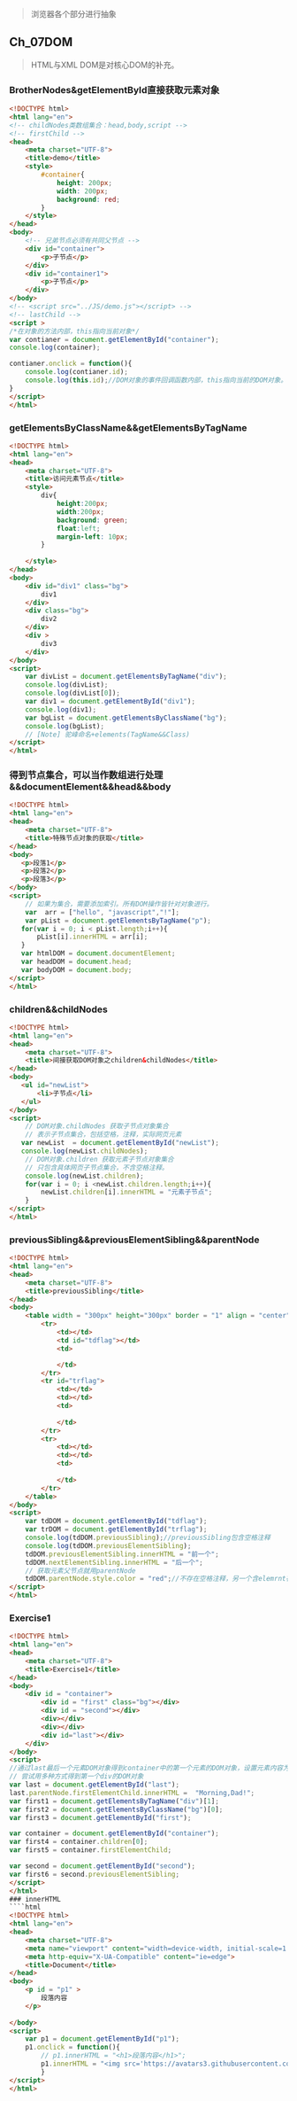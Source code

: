 > 浏览器各个部分进行抽象
## Ch_07DOM
> HTML与XML DOM是对核心DOM的补充。
### BrotherNodes&getElementById直接获取元素对象
````html
<!DOCTYPE html>
<html lang="en">
<!-- childNodes类数组集合：head,body,script -->
<!-- firstChild -->
<head>
    <meta charset="UTF-8">
    <title>demo</title>
    <style>
        #container{
            height: 200px;
            width: 200px;
            background: red;
        }
    </style>
</head>
<body>
    <!-- 兄弟节点必须有共同父节点 -->
    <div id="container">
        <p>子节点</p>
    </div>
    <div id="container1">
        <p>子节点</p>
    </div>
</body>
<!-- <script src="../JS/demo.js"></script> -->
<!-- lastChild -->
<script > 
/*在对象的方法内部，this指向当前对象*/
var contianer = document.getElementById("container");
console.log(container);

contianer.onclick = function(){
    console.log(contianer.id);
    console.log(this.id);//DOM对象的事件回调函数内部，this指向当前的DOM对象。
}
</script>
</html>
````
### getElementsByClassName&&getElementsByTagName
````html
<!DOCTYPE html>
<html lang="en">
<head>
    <meta charset="UTF-8">
    <title>访问元素节点</title>
    <style>
        div{
            height:200px;
            width:200px;
            background: green;
            float:left;
            margin-left: 10px;
        }
       
    </style>
</head>
<body>
    <div id="div1" class="bg">
        div1
    </div>
    <div class="bg">
        div2
    </div>
    <div >
        div3
    </div>
</body>
<script>
    var divList = document.getElementsByTagName("div");
    console.log(divList);
    console.log(divList[0]);
    var div1 = document.getElementById("div1");
    console.log(div1);
    var bgList = document.getElementsByClassName("bg");
    console.log(bgList);
    // [Note] 驼峰命名+elements(TagName&&Class)
</script>
</html>
````
### 得到节点集合，可以当作数组进行处理&&documentElement&&head&&body
````html
<!DOCTYPE html>
<html lang="en">
<head>
    <meta charset="UTF-8">
    <title>特殊节点对象的获取</title>
</head>
<body>
   <p>段落1</p>
   <p>段落2</p>
   <p>段落3</p>
</body>
<script>
    // 如果为集合，需要添加索引。所有DOM操作皆针对对象进行。
    var  arr = ["hello", "javascript","!"];
    var pList = document.getElementsByTagName("p");
   for(var i = 0; i < pList.length;i++){
       pList[i].innerHTML = arr[i];
   }
   var htmlDOM = document.documentElement;
   var headDOM = document.head;
   var bodyDOM = document.body; 
</script>
</html>
````
### children&&childNodes
````html
<!DOCTYPE html>
<html lang="en">
<head>
    <meta charset="UTF-8">
    <title>间接获取DOM对象之children&childNodes</title>
</head>
<body>
   <ul id="newList">
       <li>子节点</li>
   </ul>
</body>
<script>
    // DOM对象.childNodes 获取子节点对象集合
    // 表示子节点集合，包括空格，注释，实际网页元素
   var newList  = document.getElementById("newList");
   console.log(newList.childNodes);
    // DOM对象.children 获取元素子节点对象集合
    // 只包含具体网页子节点集合，不含空格注释。
    console.log(newList.children);
    for(var i = 0; i <newList.children.length;i++){
        newList.children[i].innerHTML = "元素子节点";    
    }
</script>
</html>
````
### previousSibling&&previousElementSibling&&parentNode
````html
<!DOCTYPE html>
<html lang="en">
<head>
    <meta charset="UTF-8">
    <title>previousSibling</title>
</head>
<body>
    <table width = "300px" height="300px" border = "1" align = "center">
        <tr>
            <td></td>
            <td id="tdflag"></td>
            <td>

            </td>
        </tr>
        <tr id="trflag">
            <td></td>
            <td></td>
            <td>
                
            </td>
        </tr>
        <tr>
            <td></td>
            <td></td>
            <td>
                
            </td>
        </tr>
    </table>
</body>
<script>
    var tdDOM = document.getElementById("tdflag");
    var trDOM = document.getElementById("trflag");
    console.log(tdDOM.previousSibling);//previousSibling包含空格注释
    console.log(tdDOM.previousElementSibling);
    tdDOM.previousElementSibling.innerHTML = "前一个";
    tdDOM.nextElementSibling.innerHTML = "后一个";
    // 获取元素父节点就用parentNode
    tdDOM.parentNode.style.color = "red";//不存在空格注释，另一个含elemrnt存在兼容性问题，所以一般就用这个
</script>
</html>
````
### Exercise1
````html
<!DOCTYPE html>
<html lang="en">
<head>
    <meta charset="UTF-8">
    <title>Exercise1</title>
</head>
<body>
    <div id = "container">
        <div id = "first" class="bg"></div>
        <div id = "second"></div>
        <div></div>
        <div></div>
        <div id="last"></div>
    </div>
</body>
<script>
//通过last最后一个元素DOM对象得到container中的第一个元素的DOM对象，设置元素内容为第一个子元素
// 尝试用多种方式得到第一个div的DOM对象
var last = document.getElementById("last");
last.parentNode.firstElementChild.innerHTML =  "Morning,Dad!";
var first1 = document.getElementsByTagName("div")[1];
var first2 = document.getElementsByClassName("bg")[0];
var first3 = document.getElementById("first");

var container = document.getElementById("container");
var first4 = container.children[0];
var first5 = container.firstElementChild;

var second = document.getElementById("second");  
var first6 = second.previousElementSibling;
</script>
</html>
### innerHTML
````html
<!DOCTYPE html>
<html lang="en">
<head>
    <meta charset="UTF-8">
    <meta name="viewport" content="width=device-width, initial-scale=1.0">
    <meta http-equiv="X-UA-Compatible" content="ie=edge">
    <title>Document</title>
</head>
<body>
    <p id = "p1" >
        段落内容
    </p>
    
</body>
<script>
    var p1 = document.getElementById("p1");
    p1.onclick = function(){
        // p1.innerHTML = "<h1>段落内容</h1>";
        p1.innerHTML = "<img src='https://avatars3.githubusercontent.com/u/43982513?s=400&u=6942404b4850aed167129ffb11b198cf38d5d41b&v=4'/>";
        }
</script>
</html>
````

